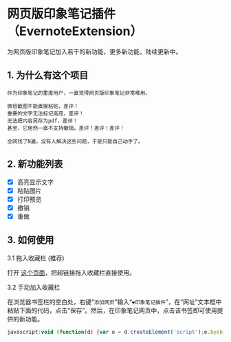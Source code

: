 # 网页版印象笔记插件（EvernoteExtension）

为网页版印象笔记加入若干的新功能，更多新功能，陆续更新中。

## 1. 为什么有这个项目

``` TEXT
作为印象笔记的重度用户，一直觉得网页版印象笔记非常难用。

微信截图不能直接粘贴，差评！
重要的文字无法标记高亮，差评！
无法把内容另存为pdf，差评！
甚至，它居然一直不支持撤销，差评！差评！差评！

全网找了N遍，没有人解决这些问题，于是只能自己动手了。
```

## 2. 新功能列表

- [x] 高亮显示文字
- [x] 粘贴图片
- [x] 打印预览
- [x] 撤销
- [x] 重做

## 3. 如何使用

3.1 拖入收藏栏 (推荐)

打开 [这个页面](https://topcss.github.io/EvernoteExtension/)，把超链接拖入收藏栏直接使用。


3.2 手动加入收藏栏

在浏览器书签栏的空白处，右键“`添加网页`”输入“`❤印象笔记插件`”，在“网址”文本框中粘贴下面的代码，点击“保存”。然后，在印象笔记网页中，点击该书签即可使用提供的新功能。

``` javascript
javascript:void (function(d) {var e = d.createElement('script');e.byebj=true;e.src = 'https://topcss.github.io/EvernoteExtension/main.js';var b = d.getElementsByTagName('body')[0];b.firstChild ? b.insertBefore(e, b.firstChild) : b.appendChild(e);}(document));
```
